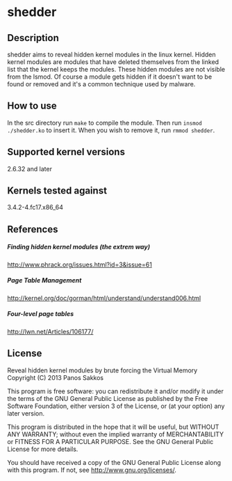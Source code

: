 shedder
=======

Description
-----------

shedder aims to reveal hidden kernel modules in the linux kernel. Hidden kernel modules are modules
that have deleted themselves from the linked list that the kernel keeps the modules.
These hidden modules are not visible from the lsmod. Of course a module gets hidden if it doesn't want to
be found or removed and it's a common technique used by malware.

How to use
------------

In the src directory run `make` to compile the module.
Then run `insmod ./shedder.ko` to insert it.
When you wish to remove it, run `rmmod shedder`.

Supported kernel versions
-------------------------
2.6.32 and later

Kernels tested against
----------------------

3.4.2-4.fc17.x86_64

References
----------

##### Finding hidden kernel modules (the extrem way)
http://www.phrack.org/issues.html?id=3&issue=61

##### Page Table Management
http://kernel.org/doc/gorman/html/understand/understand006.html

##### Four-level page tables
http://lwn.net/Articles/106177/

License
-------

Reveal hidden kernel modules by brute forcing the Virtual Memory
Copyright (C) 2013  Panos Sakkos

This program is free software: you can redistribute it and/or modify
it under the terms of the GNU General Public License as published by
the Free Software Foundation, either version 3 of the License, or
(at your option) any later version.

This program is distributed in the hope that it will be useful,
but WITHOUT ANY WARRANTY; without even the implied warranty of
MERCHANTABILITY or FITNESS FOR A PARTICULAR PURPOSE.  See the
GNU General Public License for more details.

You should have received a copy of the GNU General Public License
along with this program.  If not, see <http://www.gnu.org/licenses/>.


